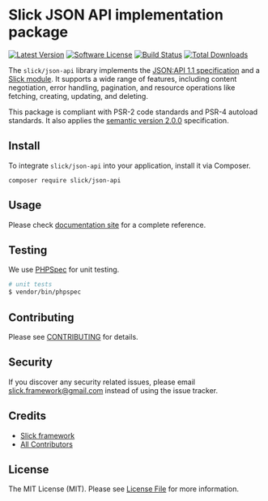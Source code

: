 # Slick JSON API implementation package

[![Latest Version](https://img.shields.io/github/release/slickframework/json-api.svg?style=flat-square)](https://github.com/slickframework/json-api/releases)
[![Software License](https://img.shields.io/badge/license-MIT-brightgreen.svg?style=flat-square)](LICENSE)
[![Build Status](https://img.shields.io/github/actions/workflow/status/slickframework/json-api/continuous-integration.yml?style=flat-square)](https://github.com/slickframework/jso-api/actions/workflows/continuous-integration.yml)
[![Total Downloads](https://img.shields.io/packagist/dt/slick/json-api.svg?style=flat-square)](https://packagist.org/packages/slick/json-api)


The `slick/json-api` library implements the [JSON:API 1.1 specification](https://jsonapi.org/format/1.1) and a
[Slick module](https://www.slick-framework.com/documentation/modules.html).
It supports a wide range of features, including content negotiation, error handling,
pagination, and resource operations like fetching, creating, updating, and deleting.

This package is compliant with PSR-2 code standards and PSR-4 autoload standards. It
also applies the [semantic version 2.0.0](http://semver.org) specification.

## Install

To integrate `slick/json-api` into your application, install it via Composer.

```shell
composer require slick/json-api
```

## Usage

Please check [documentation site](https://www.slick-framework.com/modules/json-api.html) for a complete reference.

## Testing

We use [PHPSpec](http://www.phpspec.net/) for unit testing.

``` bash
# unit tests
$ vendor/bin/phpspec
```

## Contributing

Please see [CONTRIBUTING](CONTRIBUTING.md) for details.

## Security

If you discover any security related issues, please email slick.framework@gmail.com instead of using the issue tracker.

## Credits

- [Slick framework](https://github.com/slickframework)
- [All Contributors](https://github.com/slickframework/json-api/graphs/contributors)

## License

The MIT License (MIT). Please see [License File](LICENSE) for more information.